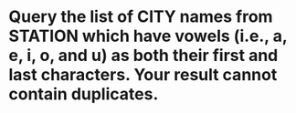 # Query the list of CITY names from STATION which have vowels (i.e., a, e, i, o, and u) as both their first and last characters. Your result cannot contain duplicates.
